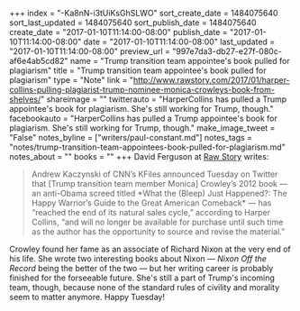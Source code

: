 +++
index = "-Ka8nN-i3tUiKsGhSLWO"
sort_create_date = 1484075640
sort_last_updated = 1484075640
sort_publish_date = 1484075640
create_date = "2017-01-10T11:14:00-08:00"
publish_date = "2017-01-10T11:14:00-08:00"
date = "2017-01-10T11:14:00-08:00"
last_updated = "2017-01-10T11:14:00-08:00"
preview_url = "997e7da3-db27-e27f-080c-af6e4ab5cd82"
name = "Trump transition team appointee's book pulled for plagiarism"
title = "Trump transition team appointee's book pulled for plagiarism"
type = "Note"
link = "http://www.rawstory.com/2017/01/harper-collins-pulling-plagiarist-trump-nominee-monica-crowleys-book-from-shelves/"
shareimage = ""
twitterauto = "HarperCollins has pulled a Trump appointee's book for plagiarism. She's still working for Trump, though."
facebookauto = "HarperCollins has pulled a Trump appointee's book for plagiarism. She's still working for Trump, though."
make_image_tweet = "False"
notes_byline = ["writers/paul-constant.md"]
notes_tags = "notes/trump-transition-team-appointees-book-pulled-for-plagiarism.md"
notes_about = ""
books = ""
+++
David Ferguson at [Raw Story](http://www.rawstory.com/2017/01/harper-collins-pulling-plagiarist-trump-nominee-monica-crowleys-book-from-shelves/) writes:

<blockquote>Andrew Kaczynski of CNN’s KFiles announced Tuesday on Twitter that [Trump transition team member Monica] Crowley’s 2012 book — an anti-Obama screed titled *What the (Bleep) Just Happened?: The Happy Warrior’s Guide to the Great American Comeback* — has “reached the end of its natural sales cycle,” according to Harper Collins, “and will no longer be available for purchase until such time as the author has the opportunity to source and revise the material.”</blockquote>

Crowley found her fame as an associate of Richard Nixon at the very end of his life. She wrote two interesting books about Nixon — *Nixon Off the Record* being the better of the two — but her writing career is probably finished for the forseeable future. She's still a part of Trump's incoming team, though, because none of the standard rules of civility and morality seem to matter anymore. Happy Tuesday!